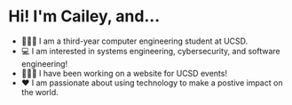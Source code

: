 # Hi! I'm Cailey, and...

- 🧜🏼‍♀️ I am a third-year computer engineering student at UCSD.
- 💻 I am interested in systems engineering, cybersecurity, and software engineering!
- 👩🏻‍🏫 I have been working on a website for UCSD events!
- ♥️ I am passionate about using technology to make a postive impact on the world.


